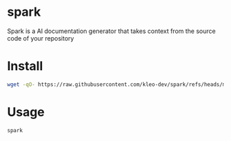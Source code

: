 # spark
Spark is a AI documentation generator that takes context from the source code of your repository


# Install
```bash
wget -qO- https://raw.githubusercontent.com/kleo-dev/spark/refs/heads/master/install.py | python3
```

# Usage
```bash
spark
```